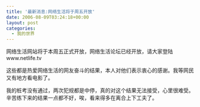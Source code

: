 ```yaml
---
title: '最新消息:网络生活将于周五开放'
date: 2006-08-09T03:24:18+00:00
layout: post
categories:
  - 我的世界
---
```


网络生活网站将于本周五正式开放，网络生活论坛已经开放，请大家登陆www.netlife.tv

这些都是热爱网络生活的网友奋斗的结果，本人对他们表示衷心的感谢。我等网民又有地方看电影了。

我的桩考没有通过，两次犯规都是中停，真的对这个结果无法接受，心里很难受。辛苦练下来的结果一点都不好，唉，看来得多在离合上下工夫了。